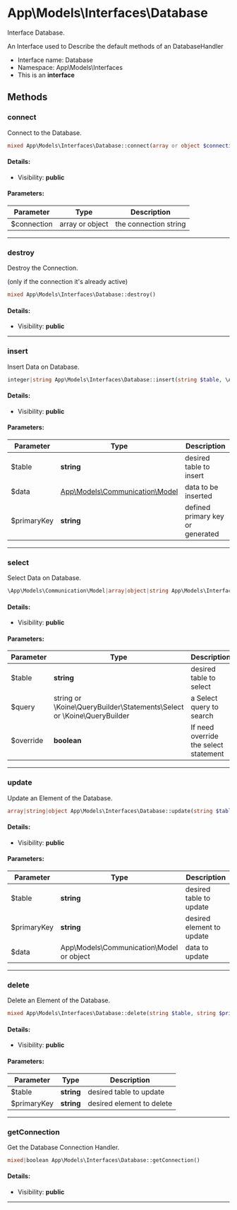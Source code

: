 App\Models\Interfaces\Database
===============

Interface Database.

An Interface used to Describe
the default methods of an DatabaseHandler


* Interface name: Database
* Namespace: App\Models\Interfaces
* This is an **interface**






Methods
-------


### connect

Connect to the Database.



```php
mixed App\Models\Interfaces\Database::connect(array or object $connection)
```

#### Details:
* Visibility: **public**


#### Parameters:

| Parameter | Type | Description |
|-----------|------|-------------|
| $connection | array or object | the connection string |


<hr>

### destroy

Destroy the Connection.

(only if the connection it's already active)

```php
mixed App\Models\Interfaces\Database::destroy()
```

#### Details:
* Visibility: **public**



<hr>

### insert

Insert Data on Database.



```php
integer|string App\Models\Interfaces\Database::insert(string $table, \App\Models\Communication\Model $data, string $primaryKey)
```

#### Details:
* Visibility: **public**


#### Parameters:

| Parameter | Type | Description |
|-----------|------|-------------|
| $table | **string** | desired table to insert |
| $data | [App\Models\Communication\Model](App-Models-Communication-Model.md) | data to be inserted |
| $primaryKey | **string** | defined primary key or generated |


<hr>

### select

Select Data on Database.



```php
\App\Models\Communication\Model|array|object|string App\Models\Interfaces\Database::select(string $table, string or \Koine\QueryBuilder\Statements\Select or \Koine\QueryBuilder $query, boolean $override)
```

#### Details:
* Visibility: **public**


#### Parameters:

| Parameter | Type | Description |
|-----------|------|-------------|
| $table | **string** | desired table to select |
| $query | string or \Koine\QueryBuilder\Statements\Select or \Koine\QueryBuilder | a Select query to search |
| $override | **boolean** | If need override the select statement |


<hr>

### update

Update an Element of the Database.



```php
array|string|object App\Models\Interfaces\Database::update(string $table, string $primaryKey, \App\Models\Communication\Model or object $data)
```

#### Details:
* Visibility: **public**


#### Parameters:

| Parameter | Type | Description |
|-----------|------|-------------|
| $table | **string** | desired table to update |
| $primaryKey | **string** | desired element to update |
| $data | App\Models\Communication\Model or object | data to update |


<hr>

### delete

Delete an Element of the Database.



```php
mixed App\Models\Interfaces\Database::delete(string $table, string $primaryKey)
```

#### Details:
* Visibility: **public**


#### Parameters:

| Parameter | Type | Description |
|-----------|------|-------------|
| $table | **string** | desired table to update |
| $primaryKey | **string** | desired element to delete |


<hr>

### getConnection

Get the Database Connection Handler.



```php
mixed|boolean App\Models\Interfaces\Database::getConnection()
```

#### Details:
* Visibility: **public**



<hr>
